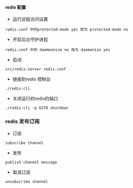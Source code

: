 #### redis 配置

- 运行远程访问设置
~~~
redis.conf 中的protected-mode yes 改为 protected-mode no
~~~
- 开启后台守护进程
~~~
redis.conf 中的 daemeonize no 改为 daemenize yes
~~~
- 启动
~~~
src/redis-server redis.conf
~~~
- 链接到redis 控制台
~~~
./redis-cli
~~~
- 关闭运行的redis的端口
~~~
./redis-cli -p 6379 shutdown
~~~


### redis 发布订阅
- 订阅
~~~
subscribe channel
~~~
- 发布
~~~
publish channel message
~~~
- 取消订阅
~~~
unsubscribe channel
~~~
